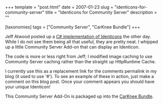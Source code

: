 +++
template = "post.html"
date = 2007-01-23
slug = "identicons-for-community-server"
title = "Identicons for Community Server"
description = ""

[taxonomies]
tags = ["Community Server", "CarKnee Bundle"]
+++

Jeff Atwood posted up a [C# implementation of Identicons](http://www.codinghorror.com/blog/archives/000774.html) the other day. While I do not see them being all that useful, they are pretty neat. I whipped up a little Community Server Add-on that can display an Identicon.

<!-- more -->

The code is more or less right from Jeff; I modified image caching to use Community Server caching rather than the straight up HttpRuntime Cache. 

I currently use this as a replacement link for the comments permalink in my blog (it used to use '#'). To see an example of these in action, just make a comment on this blog post. Once your comment appears you should have your unique Identicon!

This Community Server Add-On is packaged up into the [CarKnee Bundle](/tags/carknee-bundle/).